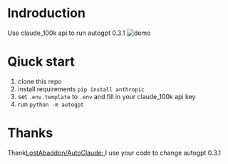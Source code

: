 # Indroduction
Use claude_100k api to run autogpt 0.3.1
![demo](demo.gif)

# Qiuck start
1. clone this repo
2. install requirements `pip install anthropic`
3. set `.env.template` to `.env` and fill in your claude_100k api key
4. run `python -m autogpt`


# Thanks
Thank[LostAbaddon/AutoClaude:](https://github.com/LostAbaddon/AutoClaude),I use your code to change autogpt 0.3.1 
